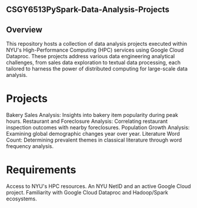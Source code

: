 ## CSGY6513PySpark-Data-Analysis-Projects

## Overview

This repository hosts a collection of data analysis projects executed within NYU's High-Performance Computing (HPC) services using Google Cloud Dataproc. These projects address various data engineering analytical challenges, from sales data exploration to textual data processing, each tailored to harness the power of distributed computing for large-scale data analysis.

# Projects

Bakery Sales Analysis:
Insights into bakery item popularity during peak hours.
Restaurant and Foreclosure Analysis:
Correlating restaurant inspection outcomes with nearby foreclosures.
Population Growth Analysis:
Examining global demographic changes year over year.
Literature Word Count:
Determining prevalent themes in classical literature through word frequency analysis.

# Requirements
Access to NYU's HPC resources.
An NYU NetID and an active Google Cloud project.
Familiarity with Google Cloud Dataproc and Hadoop/Spark ecosystems.
